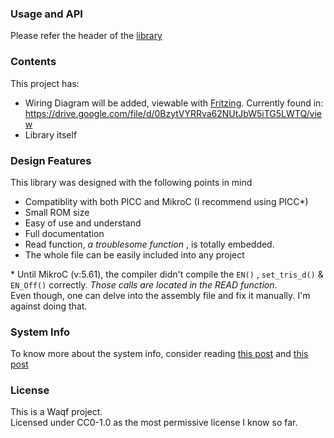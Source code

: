### Usage and API
Please refer the header of the [library](myGLCD.c)

### Contents
This project has:
- Wiring Diagram will be added, viewable with [Fritzing](). Currently found in: https://drive.google.com/file/d/0BzytVYRRva62NUtJbW5iTG5LWTQ/view 
- Library itself

### Design Features
This library was designed with the following points in mind
- Compatiblity with both PICC and MikroC (I recommend using PICC*)
- Small ROM size
- Easy of use and understand
- Full documentation
- Read function, *a troublesome function* , is totally embedded.
- The whole file can be easily included into any project

\* Until MikroC (v:5.61), the compiler didn't compile the ```EN()``` , ```set_tris_d()``` & ```EN_Off()``` correctly. *Those calls are located in the READ function*.  
  Even though, one can delve into the assembly file and fix it manually. I'm against doing that.  

### System Info
To know more about the system info, consider reading [this post](https://walidshouman.blogspot.com/2012/07/glcd-lm12864lfw-driven-using-18f4550.html) and [this post](https://walidshouman.blogspot.com/2012/07/easy-glcd-controller-for-ccs-picc-and.html)

### License
This is a Waqf project.  
Licensed under CC0-1.0 as the most permissive license I know so far.  
